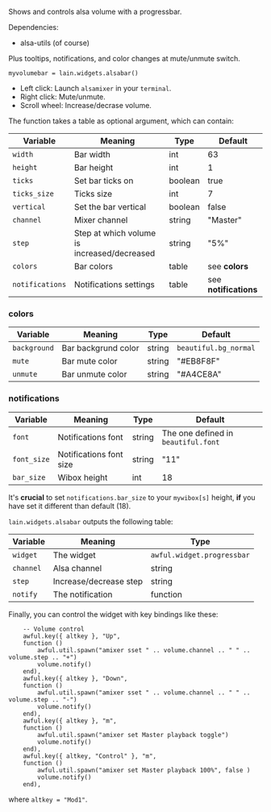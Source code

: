 Shows and controls alsa volume with a progressbar.

Dependencies:

- alsa-utils (of course)

Plus tooltips, notifications, and color changes at mute/unmute switch.

	myvolumebar = lain.widgets.alsabar()

* Left click: Launch `alsamixer` in your `terminal`.
* Right click: Mute/unmute.
* Scroll wheel: Increase/decrase volume.

The function takes a table as optional argument, which can contain:

Variable | Meaning | Type | Default
--- | --- | --- | ---
`width` | Bar width | int | 63
`height` | Bar height | int | 1
`ticks` | Set bar ticks on | boolean | true
`ticks_size` | Ticks size | int | 7
`vertical` | Set the bar vertical | boolean | false
`channel` | Mixer channel | string | "Master" 
`step` | Step at which volume is increased/decreased | string | "5%"
`colors` | Bar colors | table | see **colors**
`notifications` | Notifications settings | table | see **notifications**

### colors

Variable | Meaning | Type | Default
--- | --- | --- | ---
`background` | Bar backgrund color | string | `beautiful.bg_normal`
`mute` | Bar mute color | string | "#EB8F8F"
`unmute` | Bar unmute color | string | "#A4CE8A"

### notifications

Variable | Meaning | Type | Default
--- | --- | --- | ---
`font` | Notifications font | string | The one defined in `beautiful.font`
`font_size` | Notifications font size | string | "11"
`bar_size` | Wibox height | int | 18

It's **crucial** to set `notifications.bar_size` to your `mywibox[s]` height,
**if** you have set it different than default (18). 

`lain.widgets.alsabar` outputs the following table:

Variable | Meaning | Type
--- | --- | ---
`widget` | The widget | `awful.widget.progressbar`
`channel` | Alsa channel | string
`step` | Increase/decrease step | string
`notify` | The notification | function

Finally, you can control the widget with key bindings like these:

        -- Volume control
        awful.key({ altkey }, "Up",
        function ()
            awful.util.spawn("amixer sset " .. volume.channel .. " " .. volume.step .. "+")
            volume.notify()
        end),
        awful.key({ altkey }, "Down",
        function ()
            awful.util.spawn("amixer sset " .. volume.channel .. " " .. volume.step .. "-")
            volume.notify()
        end),
        awful.key({ altkey }, "m",
        function ()
            awful.util.spawn("amixer set Master playback toggle")
            volume.notify()
        end),
        awful.key({ altkey, "Control" }, "m", 
        function ()
            awful.util.spawn("amixer set Master playback 100%", false )
            volume.notify()
        end),

where `altkey = "Mod1"`.